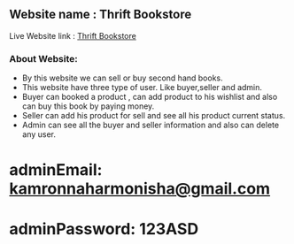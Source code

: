 ## Website name : Thrift Bookstore
Live Website link : [Thrift Bookstore](https://thrift-bookstore.web.app/)
### About Website:
* By this website we can sell or buy second hand books.
* This website have three type of user. Like buyer,seller and admin.
* Buyer can booked a product , can add product to his wishlist and also can buy this book by paying money.
* Seller can add his product for sell and see all his product current status.
* Admin can see all the buyer and seller information and also can delete any user.

# adminEmail: kamronnaharmonisha@gmail.com
# adminPassword: 123ASD
